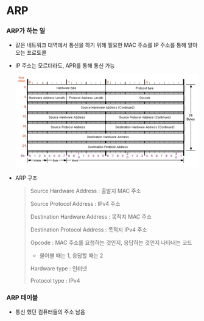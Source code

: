# ARP

### ARP가 하는 일

- 같은 네트워크 대역에서 통신을 하기 위해 필요한 MAC 주소를 IP 주소를 통해 알아오는 프로토콜

- IP 주소는 모르더라도, APR를 통해 통신 가능

  ![ARP](ARP프로토콜.assets/ARP.PNG)

- ARP 구조

  > Source Hardware Address : 출발지 MAC 주소
  >
  > Source Protocol Address : IPv4 주소
  >
  > Destination Hardware Address : 목적지 MAC 주소
  >
  > Destination Protocol Address : 목적지 IPv4 주소
  >
  > Opcode : MAC 주소를 요청하는 것인지, 응답하는 것인지 나타내는 코드
  >
  > - 물어볼 때는 1, 응답할 때는 2
  >
  > Hardware type : 인터넷
  >
  > Protocol type : IPv4



### ARP 테이블

- 통신 했던 컴퓨터들의 주소 남음

